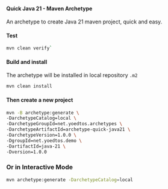 #### Quick Java 21 - Maven Archetype
An archetype to create Java 21 maven project, quick and easy.

#### Test
```bash
mvn clean verify`
```
#### Build and install
The archetype will be installed in local repository `.m2`

```bash
mvn clean install
```
#### Then create a new project
```bash
mvn -B archetype:generate \
-DarchetypeCatalog=local \
-DarchetypeGroupId=net.yoedtos.archetypes \
-DarchetypeArtifactId=archetype-quick-java21 \
-DarchetypeVersion=1.0.0 \
-DgroupId=net.yoedtos.demo \
-DartifactId=java-21 \
-Dversion=1.0.0

```

### Or in Interactive Mode
```bash
mvn archetype:generate -DarchetypeCatalog=local
```